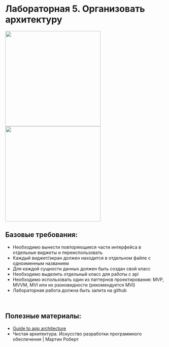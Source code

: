 # Лабораторная 5. Организовать архитектуру

<img src="https://encrypted-tbn0.gstatic.com/images?q=tbn:ANd9GcTdwCqWyykBtninwkeGUbkmCrOSl-Z_snJNhyn2mMqeZLxit0aR38XopULKshOAJws-KE8&usqp=CAU" width="300">
<img src="https://koenig-media.raywenderlich.com/uploads/2019/06/Clean-Architecture-graph.png" width="300">

## Базовые требования:

- Необходимо вынести повторяющиеся части интерфейса в отдельные виджеты и переиспользовать
- Каждый виджет/экран должен находится в отдельном файле с одноименным названием
- Для каждой сущности данных должен быть создан свой класс
- Необходимо выделить отдельный класс для работы с api
- Необходимо использовать один из паттернов проектирования: MVP, MVVM, MVI или их разновидности (рекомендуется MVI)
- Лабораторная работа должна быть залита на github


<br>

## Полезные материалы:
- [Guide to app architecture](https://developer.android.com/jetpack/guide)
- Чистая архитектура. Искусство разработки программного обеспечения | Мартин Роберт
